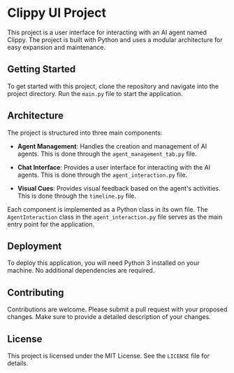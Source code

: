 # Clippy UI Project

This project is a user interface for interacting with an AI agent named Clippy. The project is built with Python and uses a modular architecture for easy expansion and maintenance.

## Getting Started

To get started with this project, clone the repository and navigate into the project directory. Run the `main.py` file to start the application.

## Architecture

The project is structured into three main components:

- **Agent Management**: Handles the creation and management of AI agents. This is done through the `agent_management_tab.py` file.

- **Chat Interface**: Provides a user interface for interacting with the AI agents. This is done through the `agent_interaction.py` file.

- **Visual Cues**: Provides visual feedback based on the agent's activities. This is done through the `timeline.py` file.

Each component is implemented as a Python class in its own file. The `AgentInteraction` class in the `agent_interaction.py` file serves as the main entry point for the application.

## Deployment

To deploy this application, you will need Python 3 installed on your machine. No additional dependencies are required.

## Contributing

Contributions are welcome. Please submit a pull request with your proposed changes. Make sure to provide a detailed description of your changes.

## License

This project is licensed under the MIT License. See the `LICENSE` file for details.